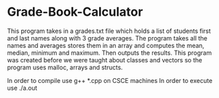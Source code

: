 # Grade-Book-Calculator
This program takes in a grades.txt file which holds a list of students first and last names along with 3 grade averages. The program takes all the names and averages stores them in an array and computes the mean, median, minimum and maximum.  Then outputs the results. This program was created before we were taught about classes and vectors so the program uses malloc, arrays and structs.

In order to compile use g++ *.cpp on CSCE machines
In order to execute use ./a.out
